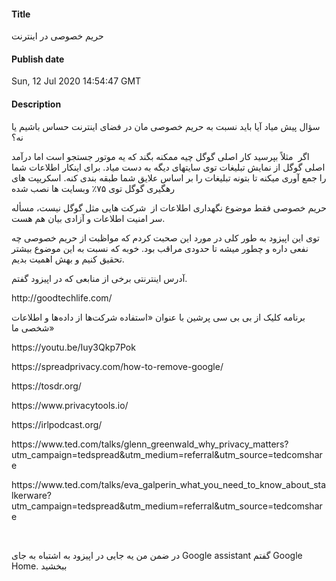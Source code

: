 #### Title
حریم خصوصی در اینترنت
#### Publish date
Sun, 12 Jul 2020 14:54:47 GMT
#### Description
<p>سؤال پیش میاد آیا باید نسبت به حریم خصوصی مان در فضای اینترنت حساس باشیم یا نه؟&nbsp;</p>
<p>اگر &nbsp;مثلاً بپرسید کار اصلی گوگل چیه ممکنه بگند که یه موتور جستجو است اما درآمد اصلی گوگل از نمایش تبلیغات توی سایتهای دیگه به دست میاد. برای اینکار اطلاعات شما را جمع آوری میکنه تا بتونه تبلیغات را بر اساس علایق شما طبقه بندی کنه. اسکریپت های رهگیری گوگل توی ۷۵٪ وبسایت ها نصب شده</p>
<p>حریم خصوصی فقط موضوع نگهداری اطلاعات از &nbsp;شرکت هایی مثل گوگل نیست، مسأله سر امنیت اطلاعات و آزادی بیان هم هست.</p>
<p>توی این اپیزود به طور کلی در مورد این صحبت کردم که مواظبت از حریم خصوصی چه نفعی داره و چطور میشه تا حدودی مراقب بود. خوبه که نسبت به این موضوع بیشتر تحقیق کنیم و بهش اهمیت بدیم.</p>
<p>آدرس اینترنتی برخی از منابعی که در اپیزود گفتم.</p>
<p>http://goodtechlife.com/</p>
<p>برنامه کلیک از بی بی سی پرشین با عنوان «استفاده شرکت‌ها از داده‌ها و اطلاعات شخصی ما»</p>
<p>https://youtu.be/Iuy3Qkp7Pok</p>
<p>https://spreadprivacy.com/how-to-remove-google/</p>
<p>https://tosdr.org/</p>
<p>https://www.privacytools.io/</p>
<p>https://irlpodcast.org/</p>
<p>https://www.ted.com/talks/glenn_greenwald_why_privacy_matters?utm_campaign=tedspread&amp;utm_medium=referral&amp;utm_source=tedcomshare</p>
<p>https://www.ted.com/talks/eva_galperin_what_you_need_to_know_about_stalkerware?utm_campaign=tedspread&amp;utm_medium=referral&amp;utm_source=tedcomshare</p>
<p><br></p>
<p>در ضمن من یه جایی در اپیزود به اشتباه به جای Google assistant گفتم Google Home. ببخشید</p>

